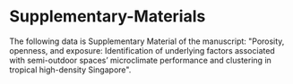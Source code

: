 # Supplementary-Materials
The following data is Supplementary Material of the manuscript: "Porosity, openness, and exposure: Identification of underlying factors associated with semi-outdoor spaces’ microclimate performance and clustering in tropical high-density Singapore". 

